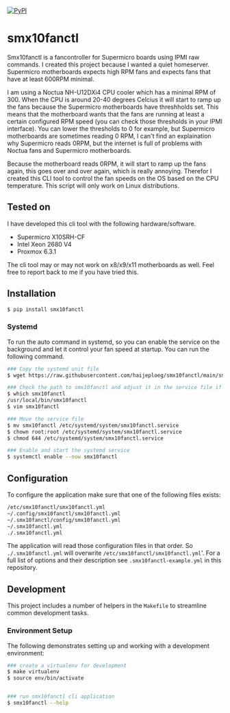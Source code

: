 [![PyPI](https://img.shields.io/pypi/v/smx10fanctl.svg)](https://pypi.org/project/smx10fanctl)

# smx10fanctl 
Smx10fanctl is a fancontroller for Supermicro boards using IPMI raw commands. I created this project because I wanted a quiet homeserver. Supermicro motherboards expects high RPM fans and expects fans that have at least 600RPM minimal. 

I am using a Noctua NH-U12DXi4 CPU cooler which has a minimal RPM of 300. When the CPU is around 20-40 degrees Celcius it will start to ramp up the fans because the Supermicro motherboards have threshholds set. This means that the motherboard wants that the fans are running at least a certain configured RPM speed (you can check those thresholds in your IPMI interface). You can lower the thresholds to 0 for example, but Supermicro motherboards are sometimes reading 0 RPM, I can't find an explaination why Supermicro reads 0RPM, but the internet is full of problems with Noctua fans and Supermicro motherboards. 

Because the motherboard reads 0RPM, it will start to ramp up the fans again, this goes over and over again, which is really annoying. Therefor I created this CLI tool to control the fan speeds on the OS based on the CPU temperature. This script will only work on Linux distributions.

## Tested on
I have developed this cli tool with the following hardware/software.
- Supermicro X10SRH-CF
- Intel Xeon 2680 V4
- Proxmox 6.3.1

The cli tool may or may not work on x8/x9/x11 motherboards as well. Feel free to report back to me if you have tried this.

## Installation

```bash
$ pip install smx10fanctl
```

### Systemd
To run the auto command in systemd, so you can enable the service on the background and let it control your fan speed at startup. You can run the following command.

```bash
### Copy the systemd unit file
$ wget https://raw.githubusercontent.com/haijeploeg/smx10fanctl/main/smx10fanctl.service

### Check the path to smx10fanctl and adjust it in the service file if needed
$ which smx10fanctl
/usr/local/bin/smx10fanctl
$ vim smx10fanctl

### Move the service file
$ mv smx10fanctl /etc/systemd/system/smx10fanctl.service
$ chown root:root /etc/systemd/system/smx10fanctl.service
$ chmod 644 /etc/systemd/system/smx10fanctl.service

### Enable and start the systemd service
$ systemctl enable --now smx10fanctl
```

## Configuration
To configure the application make sure that one of the following files exists:

```bash
/etc/smx10fanctl/smx10fanctl.yml
~/.config/smx10fanctl/smx10fanctl.yml
~/.smx10fanctl/config/smx10fanctl.yml
~/.smx10fanctl.yml
./.smx10fanctl.yml
```

The application will read those configuration files in that order. So `./.smx10fanctl.yml` will overwrite `/etc/smx10fanctl/smx10fanctl.yml`'. For a full list of options and their description see `.smx10fanctl-example.yml` in this repository.

## Development

This project includes a number of helpers in the `Makefile` to streamline common development tasks.

### Environment Setup

The following demonstrates setting up and working with a development environment:

```bash
### create a virtualenv for development
$ make virtualenv
$ source env/bin/activate


### run smx10fanctl cli application
$ smx10fanctl --help
```
